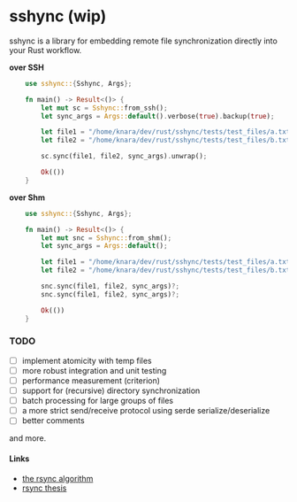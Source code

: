 # sshync (wip)

sshync is a library for embedding remote file synchronization directly into your Rust workflow.

**over SSH**
```rust
    use sshync::{Sshync, Args};

    fn main() -> Result<()> {
        let mut sc = Sshync::from_ssh();
        let sync_args = Args::default().verbose(true).backup(true);

        let file1 = "/home/knara/dev/rust/sshync/tests/test_files/a.txt";
        let file2 = "/home/knara/dev/rust/sshync/tests/test_files/b.txt";

        sc.sync(file1, file2, sync_args).unwrap();

        Ok(())
    }
```

**over Shm**
```rust
    use sshync::{Sshync, Args};

    fn main() -> Result<()> {
        let mut snc = Sshync::from_shm();
        let sync_args = Args::default();

        let file1 = "/home/knara/dev/rust/sshync/tests/test_files/a.txt";
        let file2 = "/home/knara/dev/rust/sshync/tests/test_files/b.txt";

        snc.sync(file1, file2, sync_args)?;
        snc.sync(file1, file2, sync_args)?;

        Ok(())
    }
```

### TODO
- [ ] implement atomicity with temp files
- [ ] more robust integration and unit testing
- [ ] performance measurement (criterion)
- [ ] support for (recursive) directory synchronization
- [ ] batch processing for large groups of files
- [ ] a more strict send/receive protocol using serde serialize/deserialize
- [ ] better comments

and more.

#### Links
- [the rsync algorithm](https://www.andrew.cmu.edu/course/15-749/READINGS/required/cas/tridgell96.pdf)
- [rsync thesis](https://www.samba.org/~tridge/phd_thesis.pdf)

